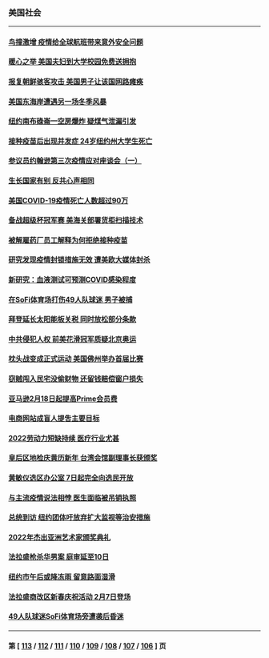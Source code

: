 ### 美国社会
---
#### [鸟撞激增 疫情给全球航班带来意外安全问题](../../pages/ncid1078160/n13559117.md) 
#### [暖心之举 美国夫妇到大学校园免费送拥抱](../../pages/ncid1078160/n13558542.md) 
#### [报复朝鲜骇客攻击 美国男子让该国网路瘫痪](../../pages/ncid1078160/n13558049.md) 
#### [美国东海岸遭遇另一场冬季风暴](../../pages/ncid1078160/n13557417.md) 
#### [纽约南布碌崙一空房爆炸 疑煤气泄漏引发](../../pages/ncid1078160/n13556329.md) 
#### [接种疫苗后出现并发症  24岁纽约州大学生死亡](../../pages/ncid1078160/n13556466.md) 
#### [参议员约翰逊第三次疫情应对座谈会（一）](../../pages/ncid1078160/n13556580.md) 
#### [生长国家有别 反共心声相同](../../pages/ncid1078160/n13556454.md) 
#### [美国COVID-19疫情死亡人数超过90万](../../pages/ncid1078160/n13556144.md) 
#### [备战超级杯冠军赛 美海关部署货柜扫描技术](../../pages/ncid1078160/n13556347.md) 
#### [被解雇药厂员工解释为何拒绝接种疫苗](../../pages/ncid1078160/n13556004.md) 
#### [研究发现疫情封锁措施无效 遭美欧大媒体封杀](../../pages/ncid1078160/n13555939.md) 
#### [新研究：血液测试可预测COVID感染程度](../../pages/ncid1078160/n13555768.md) 
#### [在SoFi体育场打伤49人队球迷 男子被捕](../../pages/ncid1078160/n13556024.md) 
#### [拜登延长太阳能板关税 同时放松部分条款](../../pages/ncid1078160/n13555833.md) 
#### [中共侵犯人权 前美花滑冠军质疑北京奥运](../../pages/ncid1078160/n13555294.md) 
#### [枕头战变成正式运动 美国佛州举办首届比赛](../../pages/ncid1078160/n13555025.md) 
#### [窃贼闯入民宅没偷财物 还留钱赔偿窗户损失](../../pages/ncid1078160/n13554590.md) 
#### [亚马逊2月18日起提高Prime会员费](../../pages/ncid1078160/n13554499.md) 
#### [电商网站成盲人提吿主要目标](../../pages/ncid1078160/n13554690.md) 
#### [2022劳动力短缺持续 医疗行业尤甚](../../pages/ncid1078160/n13554720.md) 
#### [皇后区地检庆黄历新年 台湾会馆副理事长获颁奖](../../pages/ncid1078160/n13554695.md) 
#### [黄敏仪选区办公室 7日起完全向选民开放](../../pages/ncid1078160/n13554707.md) 
#### [与主流疫情说法相悖 医生面临被吊销执照](../../pages/ncid1078160/n13554304.md) 
#### [总统到访 纽约团体吁放弃扩大监视等治安措施](../../pages/ncid1078160/n13554548.md) 
#### [2022年杰出亚洲艺术家颁奖典礼](../../pages/ncid1078160/n13554551.md) 
#### [法拉盛枪杀华男案 庭审延至10日](../../pages/ncid1078160/n13554553.md) 
#### [纽约市午后或降冻雨 留意路面湿滑](../../pages/ncid1078160/n13554577.md) 
#### [法拉盛商改区新春庆祝活动 2月7日登场](../../pages/ncid1078160/n13554569.md) 
#### [49人队球迷SoFi体育场旁遭袭后昏迷](../../pages/ncid1078160/n13554336.md) 

---
#### 第 [ [113](./113.md) / [112](./112.md) / [111](./111.md) / [110](./110.md) / [109](./109.md) / [108](./108.md) / [107](./107.md) / [106](./106.md) ] 页

